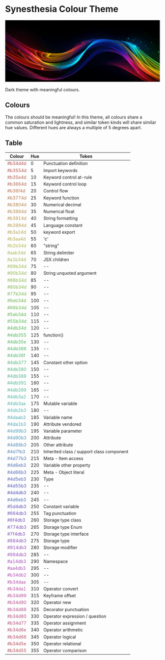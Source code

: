 # Synesthesia Colour Theme

<p align="center">
    <img src="./resources/images/icon.svg" width="600" height="200" />
</p>

Dark theme with meaningful colours.

## Colours

The colours should be meaningful!
In this theme, all colours share a common saturation and lightness, and similar token kinds will share similar hue values.
Different hues are always a multiple of 5 degrees apart.

## Table

| Colour                                     | Hue | Token                                     |
| ------------------------------------------ | --- | ----------------------------------------- |
| <span style="color:#b34d4d">#b34d4d</span> | 0   | Punctuation definition                    |
| <span style="color:#b3554d">#b3554d</span> | 5   | Import keywords                           |
| <span style="color:#b35e4d">#b35e4d</span> | 10  | Keyword control at-rule                   |
| <span style="color:#b3664d">#b3664d</span> | 15  | Keyword control loop                      |
| <span style="color:#b36f4d">#b36f4d</span> | 20  | Control flow                              |
| <span style="color:#b3774d">#b3774d</span> | 25  | Keyword function                          |
| <span style="color:#b3804d">#b3804d</span> | 30  | Numerical decimal                         |
| <span style="color:#b3884d">#b3884d</span> | 35  | Numerical float                           |
| <span style="color:#b3914d">#b3914d</span> | 40  | String formatting                         |
| <span style="color:#b3994d">#b3994d</span> | 45  | Language constant                         |
| <span style="color:#b3a24d">#b3a24d</span> | 50  | keyword export                            |
| <span style="color:#b3aa4d">#b3aa4d</span> | 55  | 'c'                                       |
| <span style="color:#b2b34d">#b2b34d</span> | 60  | "string"                                  |
| <span style="color:#aab34d">#aab34d</span> | 65  | String delimiter                          |
| <span style="color:#a1b34d">#a1b34d</span> | 70  | JSX children                              |
| <span style="color:#99b34d">#99b34d</span> | 75  | --                                        |
| <span style="color:#90b34d">#90b34d</span> | 80  | String unquoted argument                  |
| <span style="color:#88b34d">#88b34d</span> | 85  | --                                        |
| <span style="color:#80b34d">#80b34d</span> | 90  | --                                        |
| <span style="color:#77b34d">#77b34d</span> | 95  | --                                        |
| <span style="color:#6eb34d">#6eb34d</span> | 100 | --                                        |
| <span style="color:#66b34d">#66b34d</span> | 105 | --                                        |
| <span style="color:#5eb34d">#5eb34d</span> | 110 | --                                        |
| <span style="color:#55b34d">#55b34d</span> | 115 | --                                        |
| <span style="color:#4db34d">#4db34d</span> | 120 | --                                        |
| <span style="color:#4db355">#4db355</span> | 125 | function()                                |
| <span style="color:#4db35e">#4db35e</span> | 130 | --                                        |
| <span style="color:#4db366">#4db366</span> | 135 | --                                        |
| <span style="color:#4db36f">#4db36f</span> | 140 | --                                        |
| <span style="color:#4db377">#4db377</span> | 145 | Constant other option                     |
| <span style="color:#4db380">#4db380</span> | 150 | --                                        |
| <span style="color:#4db388">#4db388</span> | 155 | --                                        |
| <span style="color:#4db391">#4db391</span> | 160 | --                                        |
| <span style="color:#4db399">#4db399</span> | 165 | --                                        |
| <span style="color:#4db3a2">#4db3a2</span> | 170 | --                                        |
| <span style="color:#4db3aa">#4db3aa</span> | 175 | Mutable variable                          |
| <span style="color:#4db2b3">#4db2b3</span> | 180 | --                                        |
| <span style="color:#4daab3">#4daab3</span> | 185 | Variable name                             |
| <span style="color:#4da1b3">#4da1b3</span> | 190 | Attribute vendored                        |
| <span style="color:#4d99b3">#4d99b3</span> | 195 | Variable parameter                        |
| <span style="color:#4d90b3">#4d90b3</span> | 200 | Attribute                                 |
| <span style="color:#4d88b3">#4d88b3</span> | 205 | Other attribute                           |
| <span style="color:#4d7fb3">#4d7fb3</span> | 210 | Inherited class / support class component |
| <span style="color:#4d77b3">#4d77b3</span> | 215 | Meta - Item access                        |
| <span style="color:#4d6eb3">#4d6eb3</span> | 220 | Variable other property                   |
| <span style="color:#4d66b3">#4d66b3</span> | 225 | Meta - Object literal                     |
| <span style="color:#4d5eb3">#4d5eb3</span> | 230 | Type                                      |
| <span style="color:#4d55b3">#4d55b3</span> | 235 | --                                        |
| <span style="color:#4d4db3">#4d4db3</span> | 240 | --                                        |
| <span style="color:#4d6eb3">#4d6eb3</span> | 245 | --                                        |
| <span style="color:#5d4db3">#5d4db3</span> | 250 | Constant variable                         |
| <span style="color:#664db3">#664db3</span> | 255 | Tag punctuation                           |
| <span style="color:#6f4db3">#6f4db3</span> | 260 | Storage type class                        |
| <span style="color:#774db3">#774db3</span> | 265 | Storage type Enum                         |
| <span style="color:#7f4db3">#7f4db3</span> | 270 | Storage type interface                    |
| <span style="color:#884db3">#884db3</span> | 275 | Storage type                              |
| <span style="color:#914db3">#914db3</span> | 280 | Storage modifier                          |
| <span style="color:#994db3">#994db3</span> | 285 | --                                        |
| <span style="color:#a14db3">#a14db3</span> | 290 | Namespace                                 |
| <span style="color:#aa4db3">#aa4db3</span> | 295 | --                                        |
| <span style="color:#b34db2">#b34db2</span> | 300 | --                                        |
| <span style="color:#b34daa">#b34daa</span> | 305 | --                                        |
| <span style="color:#b34da1">#b34da1</span> | 310 | Operator convert                          |
| <span style="color:#b34d99">#b34d99</span> | 315 | Keyframe offset                           |
| <span style="color:#b34d90">#b34d90</span> | 320 | Operator new                              |
| <span style="color:#b34d88">#b34d88</span> | 325 | Decorator punctuation                     |
| <span style="color:#b34d80">#b34d80</span> | 330 | Operator expression / question            |
| <span style="color:#b34d77">#b34d77</span> | 335 | Operator assignment                       |
| <span style="color:#b34d6e">#b34d6e</span> | 340 | Operator arithmetic                       |
| <span style="color:#b34d66">#b34d66</span> | 345 | Operator logical                          |
| <span style="color:#b34d5e">#b34d5e</span> | 350 | Operator relational                       |
| <span style="color:#b34d55">#b34d55</span> | 355 | Operator comparison                       |
